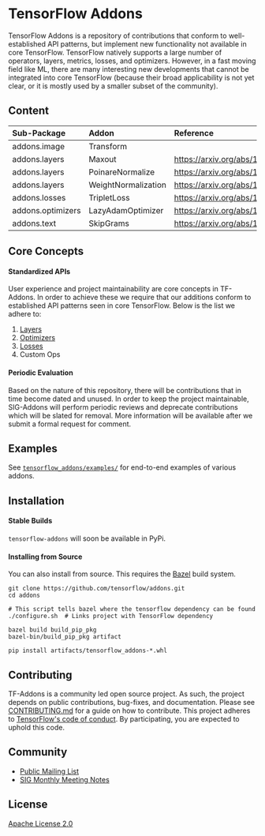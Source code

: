 # TensorFlow Addons

TensorFlow Addons is a repository of contributions that conform to
well-established API patterns, but implement new functionality
not available in core TensorFlow. TensorFlow natively supports
a large number of operators, layers, metrics, losses, and optimizers.
However, in a fast moving field like ML, there are many interesting new
developments that cannot be integrated into core TensorFlow
(because their broad applicability is not yet clear, or it is mostly
 used by a smaller subset of the community).

## Content
| Sub-Package    | Addon  | Reference                                  |
|:----------------------- |:----------- |:---------------------------- |
| addons.image | Transform |                                           |
| addons.layers | Maxout | https://arxiv.org/abs/1302.4389             |
| addons.layers | PoinareNormalize | https://arxiv.org/abs/1705.08039  |
| addons.layers | WeightNormalization | https://arxiv.org/abs/1602.07868 |
| addons.losses | TripletLoss | https://arxiv.org/abs/1503.03832       |
| addons.optimizers | LazyAdamOptimizer | https://arxiv.org/abs/1412.6980 |
| addons.text | SkipGrams | https://arxiv.org/abs/1301.3781 |

## Core Concepts

#### Standardized APIs
User experience and project maintainability are core concepts in
TF-Addons. In order to achieve these we require that our additions
conform to established API patterns seen in core TensorFlow. Below is
the list we adhere to:


1) [Layers](tensorflow_addons/layers/README.md)
1) [Optimizers](tensorflow_addons/optimizers/README.md)
1) [Losses](tensorflow_addons/losses/README.md)
1) Custom Ops

#### Periodic Evaluation
Based on the nature of this repository, there will be contributions that
in time become dated and unused. In order to keep the project
maintainable, SIG-Addons will perform periodic reviews and deprecate
contributions which will be slated for removal. More information will
be available after we submit a formal request for comment.


## Examples
See [`tensorflow_addons/examples/`](tensorflow_addons/examples/)
for end-to-end examples of various addons.

## Installation
#### Stable Builds
`tensorflow-addons` will soon be available in PyPi.

#### Installing from Source
You can also install from source. This requires the [Bazel](
https://bazel.build/) build system.

```
git clone https://github.com/tensorflow/addons.git
cd addons

# This script tells bazel where the tensorflow dependency can be found
./configure.sh  # Links project with TensorFlow dependency

bazel build build_pip_pkg
bazel-bin/build_pip_pkg artifact

pip install artifacts/tensorflow_addons-*.whl
```

## Contributing
TF-Addons is a community led open source project. As such, the project
depends on public contributions, bug-fixes, and documentation. Please
see [CONTRIBUTING.md](CONTRIBUTING.md) for a guide on how to contribute.
This project adheres to [TensorFlow's code of conduct](CODE_OF_CONDUCT.md).
By participating, you are expected to uphold this code.

## Community
* [Public Mailing List](https://groups.google.com/a/tensorflow.org/forum/#!forum/addons)
* [SIG Monthly Meeting Notes](https://docs.google.com/document/d/1kxg5xIHWLY7EMdOJCdSGgaPu27a9YKpupUz2VTXqTJg)

## License
[Apache License 2.0](LICENSE)
